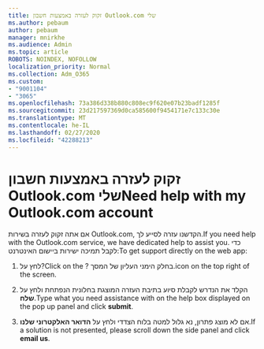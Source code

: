 ```yaml
---
title: זקוק לעזרה באמצעות חשבון Outlook.com שלי
ms.author: pebaum
author: pebaum
manager: mnirkhe
ms.audience: Admin
ms.topic: article
ROBOTS: NOINDEX, NOFOLLOW
localization_priority: Normal
ms.collection: Adm_O365
ms.custom:
- "9001104"
- "3065"
ms.openlocfilehash: 73a386d338b880c808ec9f620e07b23badf1285f
ms.sourcegitcommit: 23d217597369d0ca585600f9454171e7c133c30e
ms.translationtype: MT
ms.contentlocale: he-IL
ms.lasthandoff: 02/27/2020
ms.locfileid: "42288213"
---
```

# <a name="need-help-with-my-outlookcom-account"></a><span data-ttu-id="b860a-102">זקוק לעזרה באמצעות חשבון Outlook.com שלי</span><span class="sxs-lookup"><span data-stu-id="b860a-102">Need help with my Outlook.com account</span></span>

<span data-ttu-id="b860a-103">אם אתה זקוק לעזרה בשירות Outlook.com, הקדשנו עזרה לסייע לך.</span><span class="sxs-lookup"><span data-stu-id="b860a-103">If you need help with the Outlook.com service, we have dedicated help to assist you.</span></span> <span data-ttu-id="b860a-104">כדי לקבל תמיכה ישירות ביישום האינטרנט:</span><span class="sxs-lookup"><span data-stu-id="b860a-104">To get support directly on the web app:</span></span> 

1. <span data-ttu-id="b860a-105">לחץ על?</span><span class="sxs-lookup"><span data-stu-id="b860a-105">Click on the ?</span></span> <span data-ttu-id="b860a-106">בחלק הימני העליון של המסך.</span><span class="sxs-lookup"><span data-stu-id="b860a-106">icon on the top right of the screen.</span></span> 

2. <span data-ttu-id="b860a-107">הקלד את הנדרש לקבלת סיוע בתיבת העזרה המוצגת בחלונית הנפתחת ולחץ על **שלח**.</span><span class="sxs-lookup"><span data-stu-id="b860a-107">Type what you need assistance with on the help box displayed on the pop up panel and click **submit**.</span></span> 

3. <span data-ttu-id="b860a-108">אם לא מוצג פתרון, נא גלול למטה בלוח הצדדי ולחץ על **הדואר האלקטרוני שלנו**.</span><span class="sxs-lookup"><span data-stu-id="b860a-108">If a solution is not presented, please scroll down the side panel and click **email us**.</span></span>
